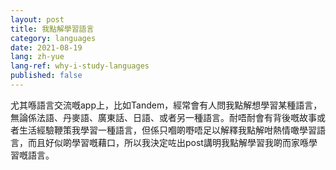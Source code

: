 ```yaml
---
layout: post
title: 我點解學習語言
category: languages
date: 2021-08-19
lang: zh-yue
lang-ref: why-i-study-languages
published: false
---
```


尤其喺語言交流嘅app上，比如Tandem，經常會有人問我點解想學習某種語言，無論係法語、丹麥語、廣東話、日語、或者另一種語言。耐唔耐會有背後嘅故事或者生活經驗鞭策我學習一種語言，但係只嗰啲嘢唔足以解釋我點解咁熱情噉學習語言，而且好似啲學習嘅藉口，所以我決定咗出post講明我點解學習我啲而家喺學習嘅語言。